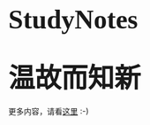 # <font face="黑体" size = 40>StudyNotes</font>              

# <font face="微软雅黑" size = 20>温故而知新</font>    









更多内容，请看[这里](https://barackbao.cn) :-)
